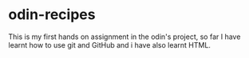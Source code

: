 # odin-recipes
This is my first hands on assignment in the odin's project, so far I have learnt how to use git and GitHub and i have also learnt HTML.
